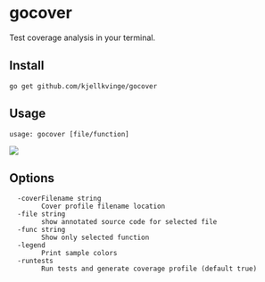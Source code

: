 # gocover

Test coverage analysis in your terminal.

## Install

    go get github.com/kjellkvinge/gocover

## Usage

```
usage: gocover [file/function]
```

![](gocover.png)


## Options

```
  -coverFilename string
        Cover profile filename location
  -file string
        show annotated source code for selected file
  -func string
        Show only selected function
  -legend
        Print sample colors
  -runtests
        Run tests and generate coverage profile (default true)
```
